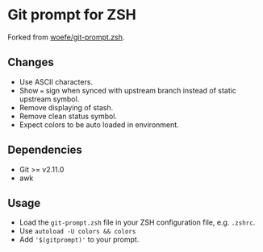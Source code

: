 # Git prompt for ZSH

Forked from [woefe/git-prompt.zsh](https://github.com/woefe/git-prompt.zsh).

## Changes

- Use ASCII characters.
- Show `=` sign when synced with upstream branch instead of static upstream symbol.
- Remove displaying of stash.
- Remove clean status symbol.
- Expect colors to be auto loaded in environment.

## Dependencies

- Git >= v2.11.0
- awk

## Usage

- Load the `git-prompt.zsh` file in your ZSH configuration file, e.g. `.zshrc`.
- Use `autoload -U colors && colors`
- Add `'$(gitprompt)'` to your prompt.

